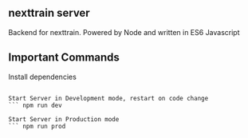 ## nexttrain server

Backend for nexttrain. Powered by Node and written in ES6 Javascript

## Important Commands

Install dependencies
``` npm install

Start Server in Development mode, restart on code change
``` npm run dev

Start Server in Production mode
``` npm run prod

